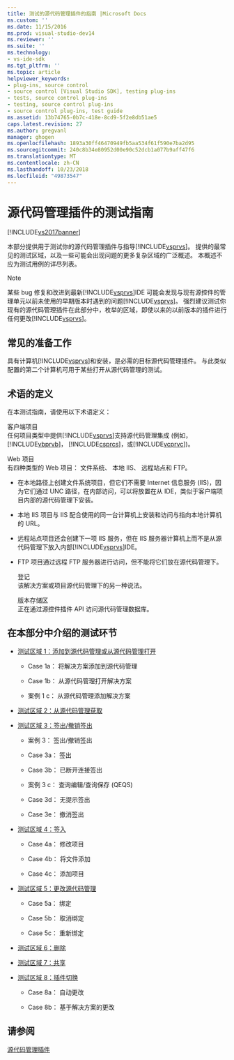 ```yaml
---
title: 测试的源代码管理插件的指南 |Microsoft Docs
ms.custom: ''
ms.date: 11/15/2016
ms.prod: visual-studio-dev14
ms.reviewer: ''
ms.suite: ''
ms.technology:
- vs-ide-sdk
ms.tgt_pltfrm: ''
ms.topic: article
helpviewer_keywords:
- plug-ins, source control
- source control [Visual Studio SDK], testing plug-ins
- tests, source control plug-ins
- testing, source control plug-ins
- source control plug-ins, test guide
ms.assetid: 13b74765-0b7c-418e-8cd9-5f2e8db51ae5
caps.latest.revision: 27
ms.author: gregvanl
manager: ghogen
ms.openlocfilehash: 1893a30ff46470949fb5aa534f61f590e7ba2d95
ms.sourcegitcommit: 240c8b34e80952d00e90c52dcb1a077b9aff47f6
ms.translationtype: MT
ms.contentlocale: zh-CN
ms.lasthandoff: 10/23/2018
ms.locfileid: "49873547"
---
```

# <a name="test-guide-for-source-control-plug-ins"></a>源代码管理插件的测试指南
[!INCLUDE[vs2017banner](../../includes/vs2017banner.md)]

本部分提供用于测试你的源代码管理插件与指导[!INCLUDE[vsprvs](../../includes/vsprvs-md.md)]。 提供的最常见的测试区域，以及一些可能会出现问题的更多复杂区域的广泛概述。 本概述不应为测试用例的详尽列表。  
  
> [!NOTE]
>  某些 bug 修复和改进到最新[!INCLUDE[vsprvs](../../includes/vsprvs-md.md)]IDE 可能会发现与现有源控件的管理单元以前未使用的早期版本时遇到的问题[!INCLUDE[vsprvs](../../includes/vsprvs-md.md)]。 强烈建议测试你现有的源代码管理插件在此部分中，枚举的区域，即使以来的以前版本的插件进行任何更改[!INCLUDE[vsprvs](../../includes/vsprvs-md.md)]。  
  
## <a name="common-preparation"></a>常见的准备工作  
 具有计算机[!INCLUDE[vsprvs](../../includes/vsprvs-md.md)]和安装，是必需的目标源代码管理插件。 与此类似配置的第二个计算机可用于某些打开从源代码管理的测试。  
  
## <a name="definition-of-terms"></a>术语的定义  
 在本测试指南，请使用以下术语定义：  
  
 客户端项目  
 任何项目类型中提供[!INCLUDE[vsprvs](../../includes/vsprvs-md.md)]支持源代码管理集成 (例如， [!INCLUDE[vbprvb](../../includes/vbprvb-md.md)]， [!INCLUDE[csprcs](../../includes/csprcs-md.md)]，或[!INCLUDE[vcprvc](../../includes/vcprvc-md.md)])。  
  
 Web 项目  
 有四种类型的 Web 项目： 文件系统、 本地 IIS、 远程站点和 FTP。  
  
- 在本地路径上创建文件系统项目，但它们不需要 Internet 信息服务 (IIS)，因为它们通过 UNC 路径，在内部访问，可以将放置在从 IDE，类似于客户端项目内部的源代码管理下安装。  
  
- 本地 IIS 项目与 IIS 配合使用的同一台计算机上安装和访问与指向本地计算机的 URL。  
  
- 远程站点项目还会创建下一项 IIS 服务，但在 IIS 服务器计算机上而不是从源代码管理下放入内部[!INCLUDE[vsprvs](../../includes/vsprvs-md.md)]IDE。  
  
- FTP 项目通过远程 FTP 服务器进行访问，但不能将它们放在源代码管理下。  
  
  登记  
  该解决方案或项目源代码管理下的另一种说法。  
  
  版本存储区  
  正在通过源控件插件 API 访问源代码管理数据库。  
  
## <a name="test-areas-covered-in-this-section"></a>在本部分中介绍的测试环节  
  
-   [测试区域 1：添加到源代码管理或从源代码管理打开](../../extensibility/internals/test-area-1-add-to-open-from-source-control.md)  
  
    -   Case 1a： 将解决方案添加到源代码管理  
  
    -   Case 1b： 从源代码管理打开解决方案  
  
    -   案例 1 c： 从源代码管理添加解决方案  
  
-   [测试区域 2：从源代码管理获取](../../extensibility/internals/test-area-2-get-from-source-control.md)  
  
-   [测试区域 3：签出/撤销签出](../../extensibility/internals/test-area-3-check-out-undo-checkout.md)  
  
    -   案例 3： 签出/撤销签出  
  
    -   Case 3a： 签出  
  
    -   Case 3b： 已断开连接签出  
  
    -   案例 3 c： 查询编辑/查询保存 (QEQS)  
  
    -   Case 3d： 无提示签出  
  
    -   Case 3e： 撤消签出  
  
-   [测试区域 4：签入](../../extensibility/internals/test-area-4-check-in.md)  
  
    -   Case 4a： 修改项目  
  
    -   Case 4b： 将文件添加  
  
    -   Case 4c： 添加项目  
  
-   [测试区域 5：更改源代码管理](../../extensibility/internals/test-area-5-change-source-control.md)  
  
    -   Case 5a： 绑定  
  
    -   Case 5b： 取消绑定  
  
    -   Case 5c： 重新绑定  
  
-   [测试区域 6：删除](../../extensibility/internals/test-area-6-delete.md)  
  
-   [测试区域 7：共享](../../extensibility/internals/test-area-7-share.md)  
  
-   [测试区域 8：插件切换](../../extensibility/internals/test-area-8-plug-in-switching.md)  
  
    -   Case 8a： 自动更改  
  
    -   Case 8b： 基于解决方案的更改  
  
## <a name="see-also"></a>请参阅  
 [源代码管理插件](../../extensibility/source-control-plug-ins.md)

